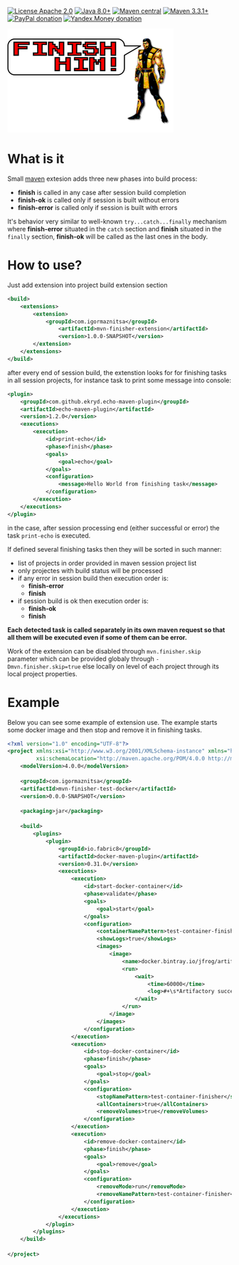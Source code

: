 [![License Apache 2.0](https://img.shields.io/badge/license-Apache%20License%202.0-green.svg)](http://www.apache.org/licenses/LICENSE-2.0)
[![Java 8.0+](https://img.shields.io/badge/java-8.0%2b-green.svg)](http://www.oracle.com/technetwork/java/javase/downloads/index.html)
[![Maven central](https://maven-badges.herokuapp.com/maven-central/com.igormaznitsa/mvn-finisher-extension/badge.svg)](http://search.maven.org/#artifactdetails|com.igormaznitsa|mvn-finisher-extension|1.0.0|jar)
[![Maven 3.3.1+](https://img.shields.io/badge/maven-3.3.1%2b-green.svg)](https://maven.apache.org/)
[![PayPal donation](https://img.shields.io/badge/donation-PayPal-red.svg)](https://www.paypal.com/cgi-bin/webscr?cmd=_s-xclick&hosted_button_id=AHWJHJFBAWGL2)
[![Yandex.Money donation](https://img.shields.io/badge/donation-Я.деньги-yellow.svg)](http://yasobe.ru/na/iamoss)

![banner](./assertions/banner.png)

# What is it
Small [maven](https://maven.apache.org/) extesion adds three new phases into build process:
 - __finish__ is called in any case after session build completion
 - __finish-ok__ is called only if session is built without errors
 - __finish-error__ is called only if session is built with errors
 
 It's behavior very similar to well-known `try...catch...finally` mechanism where __finish-error__ situated in the `catch` section and __finish__ situated in the `finally` section, __finish-ok__ will be called as the last ones in the body.
 
 # How to use?
 Just add extension into project build extension section
```xml
<build>
    <extensions>
        <extension>
            <groupId>com.igormaznitsa</groupId>
                <artifactId>mvn-finisher-extension</artifactId>
                <version>1.0.0-SNAPSHOT</version>
        </extension>
    </extensions>
</build>
```
after every end of session build, the extenstion looks for for finishing tasks in all session projects, for instance task to print some message into console:
```xml
<plugin>
    <groupId>com.github.ekryd.echo-maven-plugin</groupId>
    <artifactId>echo-maven-plugin</artifactId>
    <version>1.2.0</version>
    <executions>
        <execution>
            <id>print-echo</id>
            <phase>finish</phase>
            <goals>
                <goal>echo</goal>
            </goals>
            <configuration>
                <message>Hello World from finishing task</message>
            </configuration>
        </execution>
    </executions>
</plugin>
```
in the case, after session processing end (either successful or error) the task `print-echo` is executed.

If defined several finishing tasks then they will be sorted in such manner:
- list of projects in order provided in maven session project list
- only projectes with build status will be processed 
- if any error in session build then execution order is:
  - __finish-error__
  - __finish__
- if session build is ok then execution order is:
  - __finish-ok__
  - __finish__
  
__Each detected task is called separately in its own maven request so that all them will be executed even if some of them can be error.__

Work of the extension can be disabled through `mvn.finisher.skip` parameter which can be provided globaly through `-Dmvn.finisher.skip=true` else locally on level of each project through its local project properties.

# Example
Below you can see some example of extension use. The example starts some docker image and then stop and remove it in finishing tasks.
```xml
<?xml version="1.0" encoding="UTF-8"?>
<project xmlns:xsi="http://www.w3.org/2001/XMLSchema-instance" xmlns="http://maven.apache.org/POM/4.0.0"
         xsi:schemaLocation="http://maven.apache.org/POM/4.0.0 http://maven.apache.org/xsd/maven-4.0.0.xsd">
    <modelVersion>4.0.0</modelVersion>

    <groupId>com.igormaznitsa</groupId>
    <artifactId>mvn-finisher-test-docker</artifactId>
    <version>0.0.0-SNAPSHOT</version>

    <packaging>jar</packaging>

    <build>
        <plugins>
            <plugin>
                <groupId>io.fabric8</groupId>
                <artifactId>docker-maven-plugin</artifactId>
                <version>0.31.0</version>
                <executions>
                    <execution>
                        <id>start-docker-container</id>
                        <phase>validate</phase>
                        <goals>
                            <goal>start</goal>
                        </goals>
                        <configuration>
                            <containerNamePattern>test-container-finisher</containerNamePattern>
                            <showLogs>true</showLogs>
                            <images>
                                <image>
                                    <name>docker.bintray.io/jfrog/artifactory-oss:latest</name>
                                    <run>
                                        <wait>
                                            <time>60000</time>
                                            <log>#+\s*Artifactory successfully started \([0-9.]+ seconds\)\s*#+</log>
                                        </wait>
                                    </run>
                                </image>
                            </images>
                        </configuration>
                    </execution>
                    <execution>
                        <id>stop-docker-container</id>
                        <phase>finish</phase>
                        <goals>
                            <goal>stop</goal>
                        </goals>
                        <configuration>
                            <stopNamePattern>test-container-finisher</stopNamePattern>
                            <allContainers>true</allContainers>
                            <removeVolumes>true</removeVolumes>
                        </configuration>
                    </execution>
                    <execution>
                        <id>remove-docker-container</id>
                        <phase>finish</phase>
                        <goals>
                            <goal>remove</goal>
                        </goals>
                        <configuration>
                            <removeMode>run</removeMode>
                            <removeNamePattern>test-container-finisher</removeNamePattern>
                        </configuration>
                    </execution>
                </executions>
            </plugin>
        </plugins>
    </build>

</project>

```